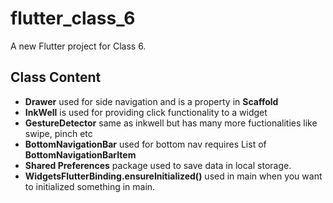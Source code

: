 # flutter_class_6

A new Flutter project for Class 6.

## Class Content

- **Drawer** used for side navigation and is a property in **Scaffold**
- **InkWell** is used for providing click functionality to a widget
- **GestureDetector** same as inkwell but has many more fuctionalities like swipe, pinch etc 
- **BottomNavigationBar** used for bottom nav requires List of **BottomNavigationBarItem**
- **Shared Preferences** package used to save data in local storage.
- **WidgetsFlutterBinding.ensureInitialized()** used in main when you want to initialized something in main. 